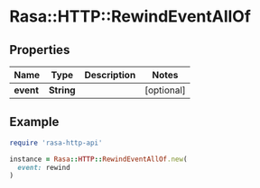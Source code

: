 # Rasa::HTTP::RewindEventAllOf

## Properties

| Name | Type | Description | Notes |
| ---- | ---- | ----------- | ----- |
| **event** | **String** |  | [optional] |

## Example

```ruby
require 'rasa-http-api'

instance = Rasa::HTTP::RewindEventAllOf.new(
  event: rewind
)
```

